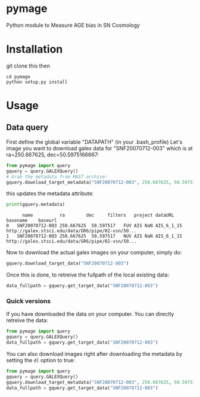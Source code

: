 # pymage
Python module to Measure AGE bias in SN Cosmology

# Installation
git clone this 
then 
```
cd pymage
python setup.py install
```

# Usage

## Data query
First define the global variable "DATAPATH" (in your .bash_profile)
Let's image you want to download galex data for "SNF20070712-003" which is at ra=250.667625, dec=50.5975166667:

```python
from pymage import query
gquery = query.GALEXQuery()
# Grab the metadata from MAST archive:
gquery.download_target_metadata("SNF20070712-003", 250.667625, 50.5975166667, dl=False)
```
this updates the metadata attribute:
```python
print(gquery.metadata)
```
```
	  name	        ra	      dec	  filters	project	dataURL	basename	baseurl
0	SNF20070712-003	250.667625	50.597517	FUV	AIS	NaN	AIS_6_1_15	http://galex.stsci.edu/data/GR6/pipe/02-vsn/50...
1	SNF20070712-003	250.667625	50.597517	NUV	AIS	NaN	AIS_6_1_15	http://galex.stsci.edu/data/GR6/pipe/02-vsn/50...
```
Now to download the actual galex images on your computer, simply do:
```python
gquery.download_target_data("SNF20070712-003")
```

Once this is done, to retreive the fullpath of the local existing data:
```python 
data_fullpath = gquery.get_target_data("SNF20070712-003")
```

### Quick versions

If you have downloaded the data on your computer. You can directly retreive the data:
```python
from pymage import query
gquery = query.GALEXQuery()
data_fullpath = gquery.get_target_data("SNF20070712-003")
```

You can also download images right after downloading the metadata by setting the `dl` option to true:
```python
from pymage import query
gquery = query.GALEXQuery()
gquery.download_target_metadata("SNF20070712-003", 250.667625, 50.5975166667, dl=False)
data_fullpath = gquery.get_target_data("SNF20070712-003")
```

